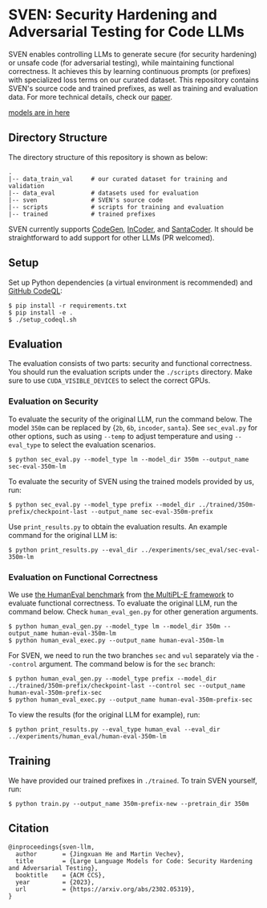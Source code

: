# SVEN: Security Hardening and Adversarial Testing for Code LLMs
SVEN enables controlling LLMs to generate secure (for security hardening) or unsafe code (for adversarial testing), while maintaining functional correctness. It achieves this by learning continuous prompts (or prefixes) with specialized loss terms on our curated dataset. This repository contains SVEN's source code and trained prefixes, as well as training and evaluation data. For more technical details, check our [paper](https://arxiv.org/abs/2302.05319).

[models are in here](https://huggingface.co/k1h0/25_7B_sven_prefix)

## Directory Structure
The directory structure of this repository is shown as below:
```
.
|-- data_train_val     # our curated dataset for training and validation
|-- data_eval          # datasets used for evaluation
|-- sven               # SVEN's source code
|-- scripts            # scripts for training and evaluation
|-- trained            # trained prefixes
```

SVEN currently supports [CodeGen](https://arxiv.org/abs/2203.13474), [InCoder](https://arxiv.org/abs/2204.05999), and [SantaCoder](https://arxiv.org/abs/2301.03988). It should be straightforward to add support for other LLMs (PR welcomed).

## Setup
Set up Python dependencies (a virtual environment is recommended) and [GitHub CodeQL](https://github.com/github/codeql):
```console
$ pip install -r requirements.txt
$ pip install -e .
$ ./setup_codeql.sh
```

## Evaluation
The evaluation consists of two parts: security and functional correctness. You should run the evaluation scripts under the `./scripts` directory. Make sure to use `CUDA_VISIBLE_DEVICES` to select the correct GPUs.

### Evaluation on Security
To evaluate the security of the original LLM, run the command below. The model `350m` can be replaced by {`2b`, `6b`, `incoder`, `santa`}. See `sec_eval.py` for other options, such as using `--temp` to adjust temperature and using `--eval_type` to select the evaluation scenarios.
```console
$ python sec_eval.py --model_type lm --model_dir 350m --output_name sec-eval-350m-lm
```

To evaluate the security of SVEN using the trained models provided by us, run:
```console
$ python sec_eval.py --model_type prefix --model_dir ../trained/350m-prefix/checkpoint-last --output_name sec-eval-350m-prefix
```

Use `print_results.py` to obtain the evaluation results. An example command for the original LLM is:
```console
$ python print_results.py --eval_dir ../experiments/sec_eval/sec-eval-350m-lm
```

### Evaluation on Functional Correctness
We use [the HumanEval benchmark](https://github.com/openai/human-eval) from [the MultiPL-E framework](https://github.com/nuprl/MultiPL-E/tree/dbcfa139a66cf5e46de798fa5e0854a7f417a046) to evaluate functional correctness. To evaluate the original LLM, run the command below. Check `human_eval_gen.py` for other generation arguments.
```console
$ python human_eval_gen.py --model_type lm --model_dir 350m --output_name human-eval-350m-lm
$ python human_eval_exec.py --output_name human-eval-350m-lm
```

For SVEN, we need to run the two branches `sec` and `vul` separately via the `--control` argument. The command below is for the `sec` branch:
```console
$ python human_eval_gen.py --model_type prefix --model_dir ../trained/350m-prefix/checkpoint-last --control sec --output_name human-eval-350m-prefix-sec
$ python human_eval_exec.py --output_name human-eval-350m-prefix-sec
```

To view the results (for the original LLM for example), run:
```console
$ python print_results.py --eval_type human_eval --eval_dir ../experiments/human_eval/human-eval-350m-lm
```

## Training
We have provided our trained prefixes in `./trained`. To train SVEN yourself, run:
```console
$ python train.py --output_name 350m-prefix-new --pretrain_dir 350m
```

## Citation
```
@inproceedings{sven-llm,
  author       = {Jingxuan He and Martin Vechev},
  title        = {Large Language Models for Code: Security Hardening and Adversarial Testing},
  booktitle    = {ACM CCS},
  year         = {2023},
  url          = {https://arxiv.org/abs/2302.05319},
}
```
